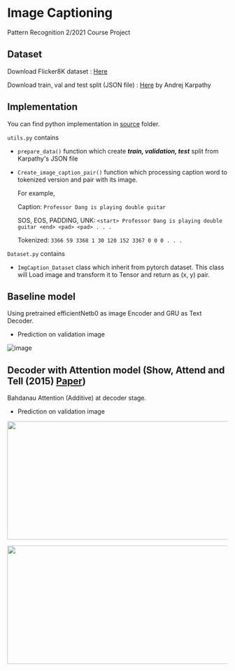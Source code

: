 # Image Captioning

Pattern Recognition 2/2021 Course Project 

## Dataset

Download Flicker8K dataset : [Here](https://github.com/jbrownlee/Datasets/releases/download/Flickr8k/Flickr8k_Dataset.zip)

Download train, val and test split (JSON file) : [Here](http://cs.stanford.edu/people/karpathy/deepimagesent/caption_datasets.zip) by Andrej Karpathy

## Implementation

You can find python implementation in [source](https://github.com/natnondesu/Image-Captioning/tree/master/source) folder.

`utils.py` contains

- `prepare_data()` function which create ***train, validation, test*** split from Karpathy's JSON file
- `Create_image_caption_pair()` function which processing caption word to tokenized version and pair with its image.

  For example,

    Caption: `Professor Dang is playing double guitar` 

    SOS, EOS, PADDING, UNK: `<start> Professor Dang is playing double guitar <end> <pad> <pad> . . .`

    Tokenized: `3366 59 3368 1 30 120 152 3367 0 0 0 . . .`
    
`Dataset.py` contains

- `ImgCaption_Dataset` class which inherit from pytorch dataset. This class will Load image and transform it to Tensor and return as (x, y) pair.


## Baseline model

Using pretrained efficientNetb0 as image Encoder and GRU as Text Decoder.

- Prediction on validation image

![image](https://user-images.githubusercontent.com/62899961/161792324-d36e3278-1b3c-415a-82ea-14db8352c011.png)

## Decoder with Attention model (Show, Attend and Tell (2015) [Paper](https://arxiv.org/abs/1502.03044))

Bahdanau Attention (Additive) at decoder stage.

- Prediction on validation image

<p align="center">
  <img src="https://user-images.githubusercontent.com/62899961/163429536-af5c3bac-f065-476e-801f-9f18ce34c8a8.png" width="700" height="270">
</p>

<p align="center">
  <img src="https://user-images.githubusercontent.com/62899961/163430470-92d3ec75-7873-4325-9401-c0bee78ec002.png" width="700" height="270">
</p>

